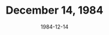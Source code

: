 ---
layout: episode
title: December 14, 1984
date: 1984-12-14
recording_status: Incomplete
private_reel: Tina Turner
videos:
  - title: Bruce Springsteen - Born In The U.S.A.
  - title: Bryan Adams - Run To You
  - title: The Pointer Sisters - Neutron Dance
  - title: Jermaine Jackson - Do What You Do
  - title: Philip Bailey with Phil Collins - Easy Lover
  - title: Band-Aid - Do They Know It's Christmas
  - title: The Honeydrippers - Sea Of Love
  - title: New Edition - Mr. Telephone Man
  - title: Weird Al Yankovic - This Is The Life
  - title: Tommy Shaw - Lonely School
  - title: Deep Purple - Perfect Stranger
  - title: Krokus - Our Love
  - title: The Jacksons - Body
  - title: The Eurogliders - Heaven (Must Be There)
notes: Recording is mostly complete - missing first 5 minutes.
index_notes:  
---